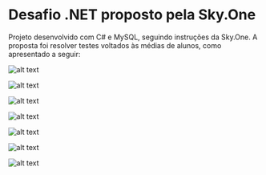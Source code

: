 # Desafio .NET proposto pela Sky.One

Projeto desenvolvido com C# e MySQL, seguindo instruções da Sky.One.
A proposta foi resolver testes voltados às médias de alunos, como apresentado a seguir:

![alt text](https://i.imgur.com/4DeENvv.png)

![alt text](https://i.imgur.com/QOJ6E9K.png)

![alt text](https://i.imgur.com/ZBXkm2Y.png)

![alt text](https://i.imgur.com/BCRN1Xf.png)

![alt text](https://i.imgur.com/jqszvzH.png)

![alt text](https://i.imgur.com/psaVJhT.png)

![alt text](https://i.imgur.com/d1QQiPL.png)
